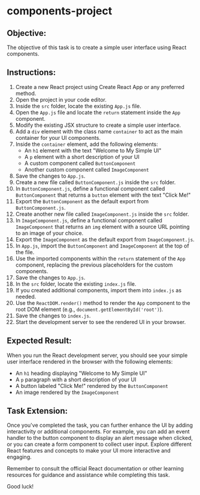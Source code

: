 # components-project

## Objective: 

The objective of this task is to create a simple user interface using React components.

## Instructions:

1. Create a new React project using Create React App or any preferred method.
2. Open the project in your code editor.
3. Inside the `src` folder, locate the existing `App.js` file.
4. Open the `App.js` file and locate the `return` statement inside the `App` component.
5. Modify the existing JSX structure to create a simple user interface.
6. Add a `div` element with the class name `container` to act as the main container for your UI components.
7. Inside the `container` element, add the following elements:
   - An `h1` element with the text "Welcome to My Simple UI"
   - A `p` element with a short description of your UI
   - A custom component called `ButtonComponent`
   - Another custom component called `ImageComponent`
8. Save the changes to `App.js`.
9. Create a new file called `ButtonComponent.js` inside the `src` folder.
10. In `ButtonComponent.js`, define a functional component called `ButtonComponent` that returns a `button` element with the text "Click Me!"
11. Export the `ButtonComponent` as the default export from `ButtonComponent.js`.
12. Create another new file called `ImageComponent.js` inside the `src` folder.
13. In `ImageComponent.js`, define a functional component called `ImageComponent` that returns an `img` element with a source URL pointing to an image of your choice.
14. Export the `ImageComponent` as the default export from `ImageComponent.js`.
15. In `App.js`, import the `ButtonComponent` and `ImageComponent` at the top of the file.
16. Use the imported components within the `return` statement of the `App` component, replacing the previous placeholders for the custom components.
17. Save the changes to `App.js`.
18. In the `src` folder, locate the existing `index.js` file.
19. If you created additional components, import them into `index.js` as needed.
20. Use the `ReactDOM.render()` method to render the `App` component to the root DOM element (e.g., `document.getElementById('root')`).
21. Save the changes to `index.js`.
22. Start the development server to see the rendered UI in your browser.

## Expected Result:
When you run the React development server, you should see your simple user interface rendered in the browser with the following elements:
- An `h1` heading displaying "Welcome to My Simple UI"
- A `p` paragraph with a short description of your UI
- A button labeled "Click Me!" rendered by the `ButtonComponent`
- An image rendered by the `ImageComponent`

## Task Extension:
Once you've completed the task, you can further enhance the UI by adding interactivity or additional components. For example, you can add an event handler to the button component to display an alert message when clicked, or you can create a form component to collect user input. Explore different React features and concepts to make your UI more interactive and engaging.

Remember to consult the official React documentation or other learning resources for guidance and assistance while completing this task. 

Good luck!
